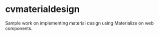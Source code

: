 # cvmaterialdesign
Sample work on implementing material design using Materialize on web components.

